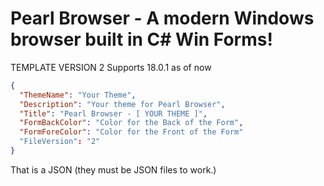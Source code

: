 # Pearl Browser - A modern Windows browser built in C# Win Forms!
TEMPLATE VERSION 2
Supports 18.0.1 as of now
```json
{
  "ThemeName": "Your Theme",
  "Description": "Your theme for Pearl Browser",
  "Title": "Pearl Browser - [ YOUR THEME ]",
  "FormBackColor": "Color for the Back of the Form",
  "FormForeColor": "Color for the Front of the Form"
  "FileVersion": "2"
}
```
That is a JSON (they must be JSON files to work.)
